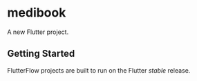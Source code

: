 # medibook

A new Flutter project.

## Getting Started

FlutterFlow projects are built to run on the Flutter _stable_ release.
